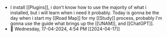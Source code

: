 - I install [[Plugins]], i don't know how to use the majority of what i installed, but i will learn when i need it probably.
  Today is gonna be the day when i start my [[Road Map]] for my [[Study]] process, probably I'm gonna use the guide what brings up the [[UNAM]], and [[ChatGPT]].
- 🍅 Wednesday, 17-04-2024, 4:54 PM [[2024-04-17]]